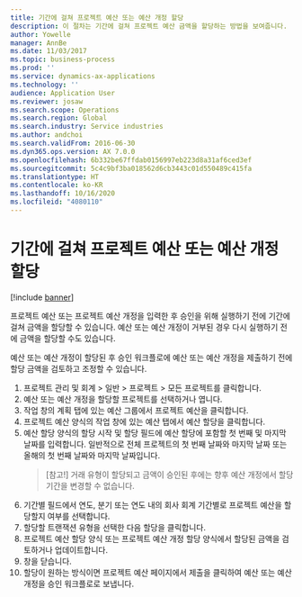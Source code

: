 ```yaml
---
title: 기간에 걸쳐 프로젝트 예산 또는 예산 개정 할당
description: 이 절차는 기간에 걸쳐 프로젝트 예산 금액을 할당하는 방법을 보여줍니다.
author: Yowelle
manager: AnnBe
ms.date: 11/03/2017
ms.topic: business-process
ms.prod: ''
ms.service: dynamics-ax-applications
ms.technology: ''
audience: Application User
ms.reviewer: josaw
ms.search.scope: Operations
ms.search.region: Global
ms.search.industry: Service industries
ms.author: andchoi
ms.search.validFrom: 2016-06-30
ms.dyn365.ops.version: AX 7.0.0
ms.openlocfilehash: 6b332be67ffdab0156997eb223d8a31af6ced3ef
ms.sourcegitcommit: 5c4c9bf3ba018562d6cb3443c01d550489c415fa
ms.translationtype: HT
ms.contentlocale: ko-KR
ms.lasthandoff: 10/16/2020
ms.locfileid: "4080110"
---
```

# <a name="allocate-a-project-budget-or-budget-revision-across-periods"></a>기간에 걸쳐 프로젝트 예산 또는 예산 개정 할당

[!include [banner](../../includes/banner.md)]

프로젝트 예산 또는 프로젝트 예산 개정을 입력한 후 승인을 위해 실행하기 전에 기간에 걸쳐 금액을 할당할 수 있습니다. 예산 또는 예산 개정이 거부된 경우 다시 실행하기 전에 금액을 할당할 수도 있습니다. 

예산 또는 예산 개정이 할당된 후 승인 워크플로에 예산 또는 예산 개정을 제출하기 전에 할당 금액을 검토하고 조정할 수 있습니다. 

1. 프로젝트 관리 및 회계 > 일반 > 프로젝트 > 모든 프로젝트를 클릭합니다. 
2. 예산 또는 예산 개정을 할당할 프로젝트를 선택하거나 엽니다. 
3. 작업 창의 계획 탭에 있는 예산 그룹에서 프로젝트 예산을 클릭합니다. 
4. 프로젝트 예산 양식의 작업 창에 있는 예산 탭에서 예산 할당을 클릭합니다. 
5. 예산 할당 양식의 할당 시작 및 할당 필드에 예산 할당에 포함할 첫 번째 및 마지막 날짜를 입력합니다. 일반적으로 전체 프로젝트의 첫 번째 날짜와 마지막 날짜 또는 올해의 첫 번째 날짜와 마지막 날짜입니다.  
   > [참고!] 거래 유형이 할당되고 금액이 승인된 후에는 향후 예산 개정에서 할당 기간을 변경할 수 없습니다. 
6. 기간별 필드에서 연도, 분기 또는 연도 내의 회사 회계 기간별로 프로젝트 예산을 할당할지 여부를 선택합니다.
7. 할당할 트랜잭션 유형을 선택한 다음 할당을 클릭합니다. 
8. 프로젝트 예산 할당 양식 또는 프로젝트 예산 개정 할당 양식에서 할당된 금액을 검토하거나 업데이트합니다. 
9. 창을 닫습니다.
10. 할당이 원하는 방식이면 프로젝트 예산 페이지에서 제출을 클릭하여 예산 또는 예산 개정을 승인 워크플로로 보냅니다.  


